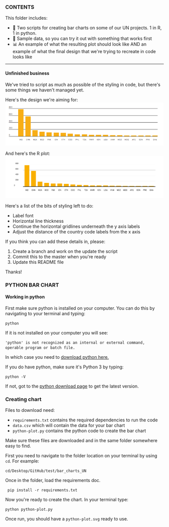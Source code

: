 ### CONTENTS

This folder includes:
- :speech_balloon: Two scripts for creating bar charts on some of our UN projects. 1 in R, 1 in python.
- :page_facing_up: Sample data, so you can try it out with something that works first
- :bar_chart: An example of what the resulting plot should look like AND an example of what the final design that we're trying to recreate in code looks like

----

#### Unfinished business
We've tried to script as much as possible of the styling in code, but there's some things we haven't managed yet.

Here's the design we're aiming for:
![alt text](https://github.com/ellahollowood/test/blob/master/bar_charts/UN/Design.png)

And here's the R plot:
![alt text](https://github.com/ellahollowood/test/blob/master/bar_charts/UN/R%20Plot.png)

Here's a list of the bits of styling left to do:
- Label font
- Horizontal line thickness
- Continue the horizontal gridlines underneath the y axis labels
- Adjust the distance of the country code labels from the x axis

If you think you can add these details in, please:
1. Create a branch and work on the update the script
2. Commit this to the master when you're ready
3. Update this README file

Thanks!

### PYTHON BAR CHART

#### Working in python

First make sure python is installed on your computer. You can do this by navigating to your terminal and typing:
```
python
```
If it is not installed on your computer you will see:

```
'python' is not recognized as an internal or external command, operable program or batch file.
```
In which case you need to [download python here.](https://www.python.org/getit/)

If you do have python, make sure it's Python 3 by typing:

```
python -V
```

If not, got to the [python download page](https://www.python.org/getit/) to get the latest version.

### Creating chart

Files to download need:
- `requirements.txt` contains the required dependencies to run the code
- `data.csv` which will contain the data for your bar chart
- `python-plot.py` contains the python code to create the bar chart

Make sure these files are downloaded and in the same folder somewhere easy to find. 

First you need to navigate to the folder location on your terminal by using `cd`. For example:

```
cd/Desktop/GitHub/test/bar_charts_UN
```

Once in the folder, load the requirements doc.
```
 pip install -r requirements.txt
```

Now you're ready to create the chart. In your terminal type:
```
python python-plot.py
```

Once run, you should have a `python-plot.svg` ready to use.
